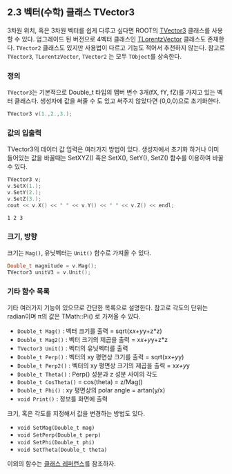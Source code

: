 ## 2.3 벡터(수학) 클래스 TVector3

3차원 위치, 혹은 3차원 벡터를 쉽게 다루고 싶다면 ROOT의
[TVector3](https://root.cern.ch/doc/master/classTVector3.html) 클래스를 사용할 수 있다.
업그레이드 된 버전으로 4벡터 클래스인
[TLorentzVector](https://root.cern.ch/doc/master/classTLorentzVector.html) 클래스도 존재한다.
`TVector2` 클래스도 있지만 사용법이 다르고 기능도 적어서 추천하지 않는다.
참고로 `TVector3`, `TLorentzVector`, `TVector2` 는 모두 `TObject`를 상속한다.

### 정의
`TVector3`는 기본적으로 Double_t 타입의 맴버 변수 3개(fX, fY, fZ)를 가지고 있는 벡터 클래스다.
생성자에 값을 써줄 수 도 있고 써주지 않았다면 (0,0,0)으로 초기화한다.
```c++
TVector3 v(1.,2.,3.);
```

### 값의 입출력

TVector3의 데이터 값 입력은 여러가지 방법이 있다.
생성자에서 초기화 하거나 이미 들어있는 값을 바꿀때는 SetXYZ() 혹은 SetX(), SetY(), SetZ() 함수를 이용하여 바꿀 수 있다.
```c++
TVector3 v;
v.SetX(1.);
v.SetY(2.);
v.SetZ(3.);
cout << v.X() << " " << v.Y() << " " << v.Z() << endl;
```
```
1 2 3
```

### 크기, 방향
크기는 `Mag()`, 유닛벡터는 `Unit()` 함수로 가져올 수 있다.
```c++
Double_t magnitude = v.Mag();
TVector3 unitV3 = v.Unit();
```

### 기타 함수 목록
기타 여러가지 기능이 있으므로 간단한 목록으로 설명한다.
참고로 각도의 단위는 radian이며 π의 값은 TMath::Pi() 로 가져올 수 있다.

- `Double_t Mag()` : 벡터 크기를 출력 = sqrt(x*x+y*y+z*z)
- `Double_t Mag2()` : 벡터 크기의 제곱을 출력 = x*x+y*y+z*z
- `TVector3 Unit()` : 벡터의 유닛벡터를 출력
- `Double_t Perp()` : 벡터의 xy 평면상 크기를 출력 = sqrt(x*x+y*y)
- `Double_t Perp2()` : 벡터의 xy 평면상 크기의 제곱을 출력 = x*x+y*y
- `Double_t Theta()` : Perp() 성분과 z 성분 사이의 각도
- `Double_t CosTheta()` = cos(theta) = z/Mag()
- `Double_t Phi()` : xy 평면상의 polar angle = artan(y/x)
- `void Print()` : 정보를 화면에 출력

크기, 혹은 각도를 지정해서 값을 변경하는 방법도 있다.

- `void SetMag(Double_t mag)​`
- `void SetPerp(Double_t perp)`
- `void SetPhi(Double_t phi)`
- `void SetTheta(Double_t theta)`

이외의 함수는 [클래스 레퍼런스](https://root.cern.ch/doc/master/classTVector3.html)를 참조하자.
